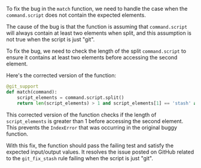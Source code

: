 To fix the bug in the `match` function, we need to handle the case when the `command.script` does not contain the expected elements.

The cause of the bug is that the function is assuming that `command.script` will always contain at least two elements when split, and this assumption is not true when the script is just "git".

To fix the bug, we need to check the length of the split `command.script` to ensure it contains at least two elements before accessing the second element.

Here's the corrected version of the function:

```python
@git_support
def match(command):
    script_elements = command.script.split()
    return len(script_elements) > 1 and script_elements[1] == 'stash' and 'usage:' in command.stderr
```

This corrected version of the function checks if the length of `script_elements` is greater than 1 before accessing the second element. This prevents the `IndexError` that was occurring in the original buggy function.

With this fix, the function should pass the failing test and satisfy the expected input/output values. It resolves the issue posted on GitHub related to the `git_fix_stash` rule failing when the script is just "git".